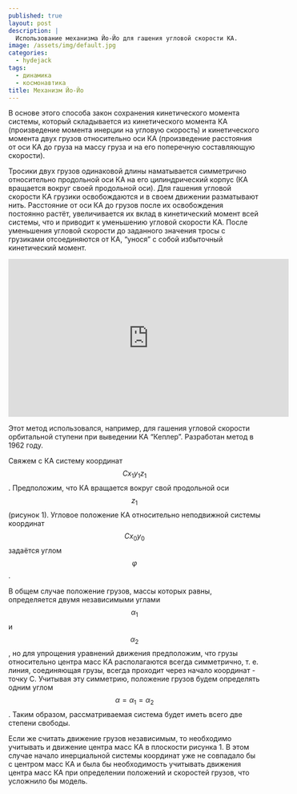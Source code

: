 ```yaml
---
published: true
layout: post
description: |
  Использование механизма Йо-Йо для гашения угловой скорости КА.
image: /assets/img/default.jpg
categories:
  - hydejack
tags:
  - динамика
  - космонавтика
title: Механизм Йо-Йо
---
```


В основе этого способа закон сохранения кинетического момента системы, который складывается из кинетического момента КА (произведение момента инерции на угловую скорость) и кинетического момента двух грузов относительно оси КА (произведение расстояния от оси КА до груза на массу груза и на его поперечную составляющую скорости).

Тросики двух грузов одинаковой длины наматывается симметрично относительно продольной оси КА на его цилиндрический корпус (КА вращается вокруг своей продольной оси). Для гашения угловой скорости КА грузики освобождаются и в своем движении разматывают нить. Расстояние от оси КА до грузов после их освобождения постоянно растёт, увеличивается их вклад в кинетический момент всей системы, что и приводит к уменьшению угловой скорости КА. После уменьшения угловой скорости до заданного значения тросы с грузиками отсоединяются от КА, “унося” с собой избыточный кинетический момент.



<iframe width="560" height="315" src="https://www.youtube.com/embed/uMQnXig2hrg" frameborder="0" allow="autoplay; encrypted-media" allowfullscreen></iframe>



Этот метод использовался, например, для гашения угловой скорости орбитальной ступени при выведении КА “Кеплер”. Разработан метод в 1962 году.

Свяжем с КА систему координат $$C x_1 y_1 z_1$$. Предположим, что КА вращается вокруг свой продольной оси $$z_1$$ (рисунок 1). Угловое положение КА относительно неподвижной системы координат $$C x_0 y_0$$ задаётся углом $$\varphi$$.

В общем случае положение грузов, массы которых равны, определяется двумя независимыми углами $$\alpha_1$$ и $$\alpha_2$$, но для упрощения уравнений движения предположим, что грузы относительно центра масс КА располагаются всегда симметрично, т. е.  линия, соединяющая грузы, всегда проходит через начало координат - точку C. Учитывая эту симметрию, положение грузов будем определять одним углом $$\alpha = \alpha_1 = \alpha_2$$. Таким образом, рассматриваемая система будет иметь всего две степени свободы.

Если же считать движение грузов независимым, то необходимо учитывать и движение центра масс КА в плоскости рисунка 1. В этом случае начало инерциальной системы координат уже не совпадало бы с центром масс КА и была бы необходимость учитывать движения центра масс КА при определении положений и скоростей грузов, что усложнило бы модель.

